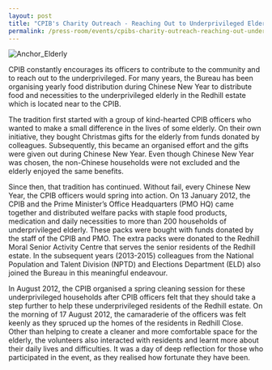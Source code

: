 ```yaml
---
layout: post
title: "CPIB's Charity Outreach - Reaching Out to Underprivileged Elderly"
permalink: /press-room/events/cpibs-charity-outreach-reaching-out-underprivileged-elderly/
---
```

![Anchor_Elderly](https://user-images.githubusercontent.com/84945723/124112318-c2a0bf00-da9c-11eb-8492-01003e161946.jpg)

CPIB constantly encourages its officers to contribute to the community and to reach out to the underprivileged. For many years, the Bureau has been organising yearly food distribution during Chinese New Year to distribute food and necessities to the underprivileged elderly in the Redhill estate which is located near to the CPIB. 

The tradition first started with a group of kind-hearted CPIB officers who wanted to make a small difference in the lives of some elderly. On their own initiative, they bought Christmas gifts for the elderly from funds donated by colleagues. Subsequently, this became an organised effort and the gifts were given out during Chinese New Year. Even though Chinese New Year was chosen, the non-Chinese households were not excluded and the elderly enjoyed the same benefits.    

Since then, that tradition has continued. Without fail, every Chinese New Year, the CPIB officers would spring into action. On 13 January 2012, the CPIB and the Prime Minister’s Office Headquarters (PMO HQ) came together and distributed welfare packs with staple food products, medication and daily necessities to more than 200 households of underprivileged elderly. These packs were bought with funds donated by the staff of the CPIB and PMO.  The extra packs were donated to the Redhill Moral Senior Activity Centre that serves the senior residents of the Redhill estate.  In the subsequent years (2013-2015) colleagues from the National Population and Talent Division (NPTD) and Elections Department (ELD) also joined the Bureau in this meaningful endeavour.  

In August 2012, the CPIB organised a spring cleaning session for these underprivileged households after CPIB officers felt that they should take a step further to help these underprivileged residents of the Redhill estate. On the morning of 17 August 2012, the camaraderie of the officers was felt keenly as they spruced up the homes of the residents in Redhill Close. Other than helping to create a cleaner and more comfortable space for the elderly, the volunteers also interacted with residents and learnt more about their daily lives and difficulties. It was a day of deep reflection for those who participated in the event, as they realised how fortunate they have been.

